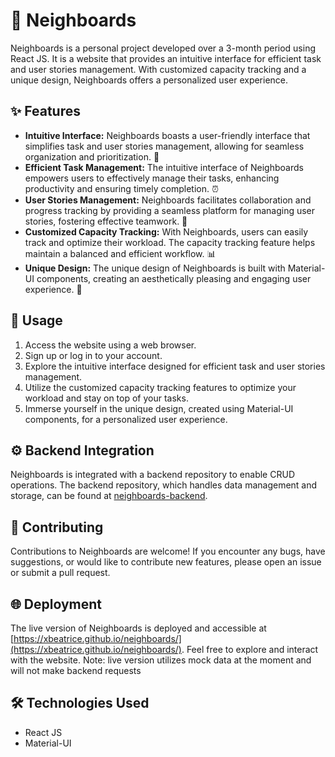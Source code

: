 # 🏡 Neighboards

Neighboards is a personal project developed over a 3-month period using React JS. It is a website that provides an intuitive interface for efficient task and user stories management. With customized capacity tracking and a unique design, Neighboards offers a personalized user experience.

## ✨ Features

- **Intuitive Interface:** Neighboards boasts a user-friendly interface that simplifies task and user stories management, allowing for seamless organization and prioritization. 🎯
- **Efficient Task Management:** The intuitive interface of Neighboards empowers users to effectively manage their tasks, enhancing productivity and ensuring timely completion. ⏰
- **User Stories Management:** Neighboards facilitates collaboration and progress tracking by providing a seamless platform for managing user stories, fostering effective teamwork. 🤝
- **Customized Capacity Tracking:** With Neighboards, users can easily track and optimize their workload. The capacity tracking feature helps maintain a balanced and efficient workflow. 📊
- **Unique Design:** The unique design of Neighboards is built with Material-UI components, creating an aesthetically pleasing and engaging user experience. 🎨

## 🎈 Usage

1. Access the website using a web browser.
2. Sign up or log in to your account.
3. Explore the intuitive interface designed for efficient task and user stories management.
4. Utilize the customized capacity tracking features to optimize your workload and stay on top of your tasks.
5. Immerse yourself in the unique design, created using Material-UI components, for a personalized user experience.

## ⚙️ Backend Integration

Neighboards is integrated with a backend repository to enable CRUD operations. The backend repository, which handles data management and storage, can be found at [neighboards-backend](https://github.com/xBeatrice/neighboards-backend).

## 🤝 Contributing

Contributions to Neighboards are welcome! If you encounter any bugs, have suggestions, or would like to contribute new features, please open an issue or submit a pull request.

## 🌐 Deployment

The live version of Neighboards is deployed and accessible at [https://xbeatrice.github.io/neighboards/](https://xbeatrice.github.io/neighboards/). Feel free to explore and interact with the website.
Note: live version utilizes mock data at the moment and will not make backend requests

## 🛠️ Technologies Used

- React JS
- Material-UI


